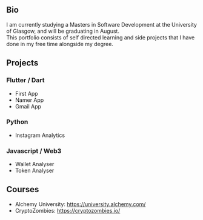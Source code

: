 ## Bio

I am currently studying a Masters in Software Development at the University of Glasgow, and will be graduating in August.                                   
This portfolio consists of self directed learning and side projects that I have done in my free time alongside my degree. 

## Projects
### Flutter / Dart
- First App
- Namer App
- Gmail App
### Python
- Instagram Analytics 
### Javascript / Web3
- Wallet Analyser
- Token Analyser
## Courses
- Alchemy University: https://university.alchemy.com/
- CryptoZombies: https://cryptozombies.io/

<!-- ## Skills
### Masters
Java | SQL | Python | Django | HTML | CSS | Javascript
### Self Learning
Solidity | Dart | Flutter -->


<!-- ### Semester 1
- Programming
- Systems and Networks 
- Enterprise Cyber Security
- Database Theory and Application
### Semester 2 
- Advanced Programming
- MSC Team Project
- Algorithms and Data Structures
- Internet Technology
- Human Computer Interaction
- Software Engineering
### Semester 3
- MSC Individual Project -->


<!--
**ruairicasey/ruairicasey** is a ✨ _special_ ✨ repository because its `README.md` (this file) appears on your GitHub profile.

Here are some ideas to get you started:

- 🔭 I’m currently working on ...
- 🌱 I’m currently learning ...
- 👯 I’m looking to collaborate on ...
- 🤔 I’m looking for help with ...
- 💬 Ask me about ...
- 📫 How to reach me: ...
- 😄 Pronouns: ...
- ⚡ Fun fact: ...
-->
